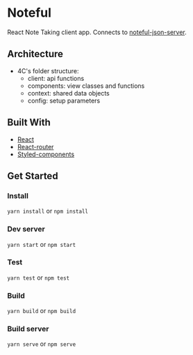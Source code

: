 # Noteful

React Note Taking client app. Connects to [noteful-json-server](https://github.com/tomatau/noteful-json-server).

## Architecture

- 4C's folder structure:
  - client: api functions
  - components: view classes and functions
  - context: shared data objects
  - config: setup parameters

## Built With

- [React](https://reactjs.org/)
- [React-router](https://reacttraining.com/react-router/)
- [Styled-components](https://styled-components.com/)

## Get Started

### Install

`yarn install` or `npm install`

### Dev server

`yarn start` or `npm start`

### Test

`yarn test` or `npm test`

### Build

`yarn build` or `npm build`

### Build server

`yarn serve` or `npm serve`
